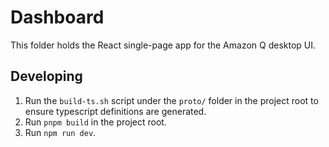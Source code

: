 # Dashboard

This folder holds the React single-page app for the Amazon Q desktop UI.

## Developing

1. Run the `build-ts.sh` script under the `proto/` folder in the project root to ensure typescript definitions are generated.
1. Run `pnpm build` in the project root.
1. Run `npm run dev`.
